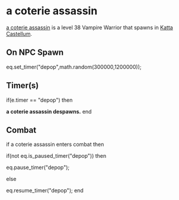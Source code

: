 # a coterie assassin



[a coterie assassin](/npc/160230) is a level 38 Vampire Warrior that spawns in [Katta Castellum](/zone/160).



## On NPC Spawn

eq.set_timer("depop",math.random(300000,1200000));


## Timer(s)

if(e.timer == "depop") then


**a coterie assassin despawns.**
end



## Combat

if a coterie assassin enters combat  then


if(not eq.is_paused_timer("depop")) then



eq.pause_timer("depop");


else


eq.resume_timer("depop");
end
